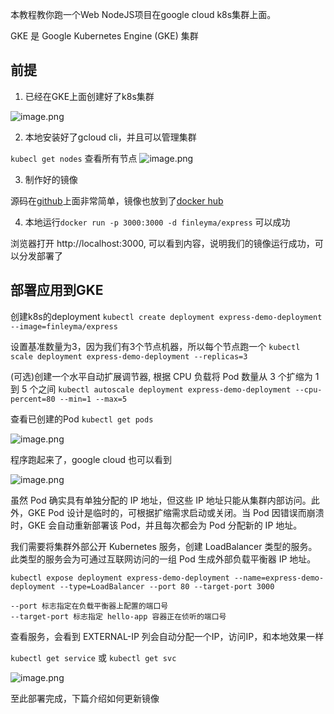 本教程教你跑一个Web NodeJS项目在google cloud k8s集群上面。

GKE 是 Google Kubernetes Engine (GKE) 集群

## 前提

1. 已经在GKE上面创建好了k8s集群

![image.png](https://p9-juejin.byteimg.com/tos-cn-i-k3u1fbpfcp/e0ff42219c7c490f9c379636563c4ddb~tplv-k3u1fbpfcp-watermark.image)

2. 本地安装好了gcloud cli，并且可以管理集群

`kubecl get nodes` 查看所有节点
![image.png](https://p9-juejin.byteimg.com/tos-cn-i-k3u1fbpfcp/bd722dfb68984dfbb6515a2de258ebc0~tplv-k3u1fbpfcp-watermark.image)

3. 制作好的镜像

源码在[github](https://github.com/mafeifan/docker-express-demo)上面非常简单，镜像也放到了[docker hub](https://hub.docker.com/repository/docker/finleyma/express)

4. 本地运行`docker run -p 3000:3000 -d finleyma/express` 可以成功

浏览器打开 http://localhost:3000, 可以看到内容，说明我们的镜像运行成功，可以分发部署了

## 部署应用到GKE

创建k8s的deployment
`kubectl create deployment express-demo-deployment --image=finleyma/express`

设置基准数量为3，因为我们有3个节点机器，所以每个节点跑一个
`kubectl scale deployment express-demo-deployment --replicas=3`

(可选)创建一个水平自动扩展调节器, 根据 CPU 负载将 Pod 数量从 3 个扩缩为 1 到 5 个之间
`kubectl autoscale deployment express-demo-deployment --cpu-percent=80 --min=1 --max=5`

查看已创建的Pod
`kubectl get pods`

![image.png](https://p9-juejin.byteimg.com/tos-cn-i-k3u1fbpfcp/7eb6211b4c504e9984232c31eaef98a1~tplv-k3u1fbpfcp-watermark.image)

程序跑起来了，google cloud 也可以看到

![image.png](https://p1-juejin.byteimg.com/tos-cn-i-k3u1fbpfcp/609f64e03492449da35b531e24ec811c~tplv-k3u1fbpfcp-watermark.image)

虽然 Pod 确实具有单独分配的 IP 地址，但这些 IP 地址只能从集群内部访问。此外，GKE Pod 设计是临时的，可根据扩缩需求启动或关闭。当 Pod 因错误而崩溃时，GKE 会自动重新部署该 Pod，并且每次都会为 Pod 分配新的 IP 地址。

我们需要将集群外部公开 Kubernetes 服务，创建 LoadBalancer 类型的服务。此类型的服务会为可通过互联网访问的一组 Pod 生成外部负载平衡器 IP 地址。

`kubectl expose deployment express-demo-deployment --name=express-demo-deployment --type=LoadBalancer --port 80 --target-port 3000`
```
--port 标志指定在负载平衡器上配置的端口号
--target-port 标志指定 hello-app 容器正在侦听的端口号
```

查看服务，会看到 EXTERNAL-IP 列会自动分配一个IP，访问IP，和本地效果一样

`kubectl get service` 或  `kubectl get svc`

![image.png](https://p6-juejin.byteimg.com/tos-cn-i-k3u1fbpfcp/d3e71b923858458da55440347b870a5a~tplv-k3u1fbpfcp-watermark.image)

至此部署完成，下篇介绍如何更新镜像
